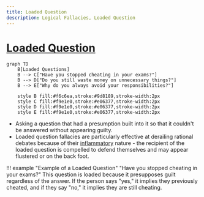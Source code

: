 ```yaml
---
title: Loaded Question
description: Logical Fallacies, Loaded Question
---
```


# [Loaded Question](https://en.wikipedia.org/wiki/Loaded_question)

```mermaid
graph TD
    B[Loaded Questions]
    B --> C["Have you stopped cheating in your exams?"]
    B --> D["Do you still waste money on unnecessary things?"]
    B --> E["Why do you always avoid your responsibilities?"]

    style B fill:#f6c6ea,stroke:#9d8189,stroke-width:2px
    style C fill:#f9e1e0,stroke:#e06377,stroke-width:2px
    style D fill:#f9e1e0,stroke:#e06377,stroke-width:2px
    style E fill:#f9e1e0,stroke:#e06377,stroke-width:2px
```

- Asking a question that had a presumption built into it so that it couldn't be answered without appearing guilty.
- Loaded question fallacies are particularly effective at derailing rational debates because of their [inflammatory](https://en.wikipedia.org/wiki/Inflammatory) nature - the recipient of the loaded question is compelled to defend themselves and may appear flustered or on the back foot.

!!! example "Example of a Loaded Question"
    "Have you stopped cheating in your exams?" This question is loaded because it presupposes guilt regardless of the answer. If the person says "yes," it implies they previously cheated, and if they say "no," it implies they are still cheating.